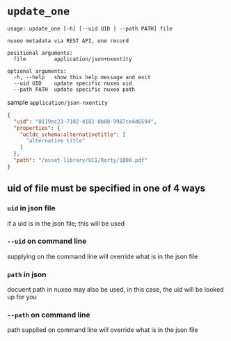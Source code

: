 # `update_one`

```
usage: update_one [-h] [--uid UID | --path PATH] file

nuxeo metadata via REST API, one record

positional arguments:
  file         application/json+nxentity

optional arguments:
  -h, --help   show this help message and exit
  --uid UID    update specific nuxeo uid
  --path PATH  update specific nuxeo path
```

sample `application/json-nxentity`

```json
{
  "uid": "0119ec23-7102-4181-8b88-9987ce4d6594",
  "properties": {
    "ucldc_schema:alternativetitle": [
      "alternative title"
    ]
  },
  "path": "/asset-library/UCI/Rorty/1000.pdf"
}
```

## uid of file must be specified in one of 4 ways

### `uid` in json file
if a uid is in the json file; this will be used 

### `--uid` on command line
supplying on the command line will override what is in the json file

### `path` in json
docuent path in nuxeo may also be used, in this case, the uid will be looked up for you

### `--path` on command line
path supplied on command line will override what is in the json file
